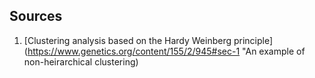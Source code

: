 ## Sources
1. [Clustering analysis based on the Hardy Weinberg principle]
(https://www.genetics.org/content/155/2/945#sec-1 "An example of
 non-heirarchical clustering)
